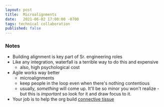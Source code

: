 ```yaml
---
layout: post
title:  Microalignments
date:   2021-06-02 17:00:00 -0700
tags: technical collaboration
published: false
---
```

### Notes
* Building alignment is key part of Sr. engineering roles
* Like any integration, waterfall is a terrible way to do this and expensive
    * also, high psychological cost
* Agile works way better
    * microalignments
    * keep people in the loop even when there's nothing contentious
    * usually, _something_ will come up. It'll be so minor you won't realize - but this is _important_ so look for it and draw focus to it.
* Your job is to help the org build [connective tissue](https://lethain.com/weekly-updates/)
